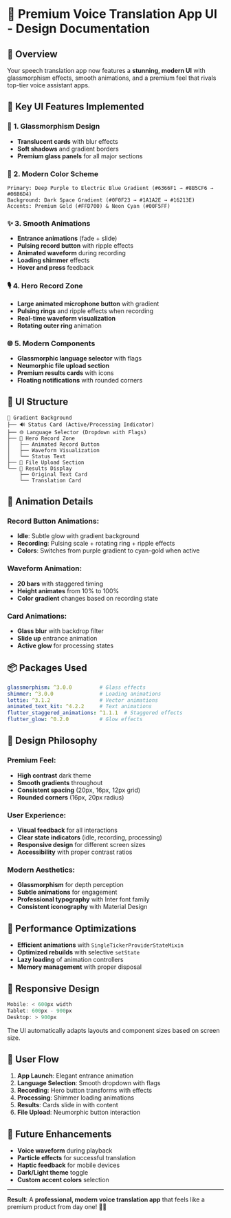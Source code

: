 # 🎨 **Premium Voice Translation App UI - Design Documentation**

## 🚀 **Overview**
Your speech translation app now features a **stunning, modern UI** with glassmorphism effects, smooth animations, and a premium feel that rivals top-tier voice assistant apps.

## 🎯 **Key UI Features Implemented**

### 🌌 **1. Glassmorphism Design**
- **Translucent cards** with blur effects
- **Soft shadows** and gradient borders
- **Premium glass panels** for all major sections

### 🎨 **2. Modern Color Scheme**
```
Primary: Deep Purple to Electric Blue Gradient (#6366F1 → #8B5CF6 → #06B6D4)
Background: Dark Space Gradient (#0F0F23 → #1A1A2E → #16213E)
Accents: Premium Gold (#FFD700) & Neon Cyan (#00F5FF)
```

### ✨ **3. Smooth Animations**
- **Entrance animations** (fade + slide)
- **Pulsing record button** with ripple effects
- **Animated waveform** during recording
- **Loading shimmer** effects
- **Hover and press** feedback

### 🎙️ **4. Hero Record Zone**
- **Large animated microphone button** with gradient
- **Pulsing rings** and ripple effects when recording
- **Real-time waveform visualization**
- **Rotating outer ring** animation

### 🌐 **5. Modern Components**
- **Glassmorphic language selector** with flags
- **Neumorphic file upload section**
- **Premium results cards** with icons
- **Floating notifications** with rounded corners

## 📱 **UI Structure**

```
🌌 Gradient Background
├── 🔊 Status Card (Active/Processing Indicator)
├── 🌐 Language Selector (Dropdown with Flags)
├── 🎤 Hero Record Zone
│   ├── Animated Record Button
│   ├── Waveform Visualization
│   └── Status Text
├── 📁 File Upload Section
└── 📝 Results Display
    ├── Original Text Card
    └── Translation Card
```

## 🎪 **Animation Details**

### **Record Button Animations:**
- **Idle**: Subtle glow with gradient background
- **Recording**: Pulsing scale + rotating ring + ripple effects
- **Colors**: Switches from purple gradient to cyan-gold when active

### **Waveform Animation:**
- **20 bars** with staggered timing
- **Height animates** from 10% to 100%
- **Color gradient** changes based on recording state

### **Card Animations:**
- **Glass blur** with backdrop filter
- **Slide up** entrance animation
- **Active glow** for processing states

## 📦 **Packages Used**

```yaml
glassmorphism: ^3.0.0         # Glass effects
shimmer: ^3.0.0               # Loading animations
lottie: ^3.1.2                # Vector animations
animated_text_kit: ^4.2.2     # Text animations
flutter_staggered_animations: ^1.1.1  # Staggered effects
flutter_glow: ^0.2.0          # Glow effects
```

## 🎨 **Design Philosophy**

### **Premium Feel:**
- **High contrast** dark theme
- **Smooth gradients** throughout
- **Consistent spacing** (20px, 16px, 12px grid)
- **Rounded corners** (16px, 20px radius)

### **User Experience:**
- **Visual feedback** for all interactions
- **Clear state indicators** (idle, recording, processing)
- **Responsive design** for different screen sizes
- **Accessibility** with proper contrast ratios

### **Modern Aesthetics:**
- **Glassmorphism** for depth perception
- **Subtle animations** for engagement
- **Professional typography** with Inter font family
- **Consistent iconography** with Material Design

## 🚀 **Performance Optimizations**

- **Efficient animations** with `SingleTickerProviderStateMixin`
- **Optimized rebuilds** with selective `setState`
- **Lazy loading** of animation controllers
- **Memory management** with proper disposal

## 📱 **Responsive Design**

```dart
Mobile: < 600px width
Tablet: 600px - 900px
Desktop: > 900px
```

The UI automatically adapts layouts and component sizes based on screen size.

## 🎯 **User Flow**

1. **App Launch**: Elegant entrance animation
2. **Language Selection**: Smooth dropdown with flags
3. **Recording**: Hero button transforms with effects
4. **Processing**: Shimmer loading animations
5. **Results**: Cards slide in with content
6. **File Upload**: Neumorphic button interaction

## 🔮 **Future Enhancements**

- **Voice waveform** during playback
- **Particle effects** for successful translation
- **Haptic feedback** for mobile devices
- **Dark/Light theme** toggle
- **Custom accent colors** selection

---

**Result**: A **professional, modern voice translation app** that feels like a premium product from day one! 🚀✨
